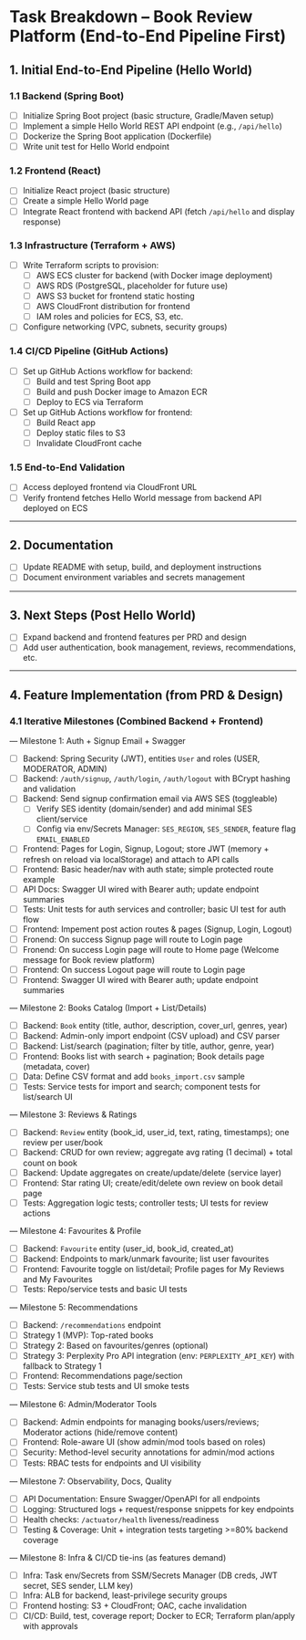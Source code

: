 # Task Breakdown – Book Review Platform (End-to-End Pipeline First)

## 1. Initial End-to-End Pipeline (Hello World)

### 1.1 Backend (Spring Boot)
- [ ] Initialize Spring Boot project (basic structure, Gradle/Maven setup)
- [ ] Implement a simple Hello World REST API endpoint (e.g., `/api/hello`)
- [ ] Dockerize the Spring Boot application (Dockerfile)
- [ ] Write unit test for Hello World endpoint

### 1.2 Frontend (React)
- [ ] Initialize React project (basic structure)
- [ ] Create a simple Hello World page
- [ ] Integrate React frontend with backend API (fetch `/api/hello` and display response)

### 1.3 Infrastructure (Terraform + AWS)
- [ ] Write Terraform scripts to provision:
  - [ ] AWS ECS cluster for backend (with Docker image deployment)
  - [ ] AWS RDS (PostgreSQL, placeholder for future use)
  - [ ] AWS S3 bucket for frontend static hosting
  - [ ] AWS CloudFront distribution for frontend
  - [ ] IAM roles and policies for ECS, S3, etc.
- [ ] Configure networking (VPC, subnets, security groups)

### 1.4 CI/CD Pipeline (GitHub Actions)
- [ ] Set up GitHub Actions workflow for backend:
  - [ ] Build and test Spring Boot app
  - [ ] Build and push Docker image to Amazon ECR
  - [ ] Deploy to ECS via Terraform
- [ ] Set up GitHub Actions workflow for frontend:
  - [ ] Build React app
  - [ ] Deploy static files to S3
  - [ ] Invalidate CloudFront cache

### 1.5 End-to-End Validation
- [ ] Access deployed frontend via CloudFront URL
- [ ] Verify frontend fetches Hello World message from backend API deployed on ECS

---

## 2. Documentation
- [ ] Update README with setup, build, and deployment instructions
- [ ] Document environment variables and secrets management

---

## 3. Next Steps (Post Hello World)
- [ ] Expand backend and frontend features per PRD and design
- [ ] Add user authentication, book management, reviews, recommendations, etc.

---

## 4. Feature Implementation (from PRD & Design)

### 4.1 Iterative Milestones (Combined Backend + Frontend)

— Milestone 1: Auth + Signup Email + Swagger
- [ ] Backend: Spring Security (JWT), entities `User` and roles (USER, MODERATOR, ADMIN)
- [ ] Backend: `/auth/signup`, `/auth/login`, `/auth/logout` with BCrypt hashing and validation
- [ ] Backend: Send signup confirmation email via AWS SES (toggleable)
  - [ ] Verify SES identity (domain/sender) and add minimal SES client/service
  - [ ] Config via env/Secrets Manager: `SES_REGION`, `SES_SENDER`, feature flag `EMAIL_ENABLED`
- [ ] Frontend: Pages for Login, Signup, Logout; store JWT (memory + refresh on reload via localStorage) and attach to API calls
- [ ] Frontend: Basic header/nav with auth state; simple protected route example
- [ ] API Docs: Swagger UI wired with Bearer auth; update endpoint summaries
- [ ] Tests: Unit tests for auth services and controller; basic UI test for auth flow
- [ ] Frontend: Impement post action routes & pages (Signup, Login, Logout)
- [ ] Fronend: On success Signup page will route to Login page
- [ ] Fronend: On success Login page will route to Home page (Welcome message for Book review platform)
- [ ] Frontend: On success Logout page will route to Login page
- [ ] Frontend: Swagger UI wired with Bearer auth; update endpoint summaries

— Milestone 2: Books Catalog (Import + List/Details)
- [ ] Backend: `Book` entity (title, author, description, cover_url, genres, year)
- [ ] Backend: Admin-only import endpoint (CSV upload) and CSV parser
- [ ] Backend: List/search (pagination; filter by title, author, genre, year)
- [ ] Frontend: Books list with search + pagination; Book details page (metadata, cover)
- [ ] Data: Define CSV format and add `books_import.csv` sample
- [ ] Tests: Service tests for import and search; component tests for list/search UI

— Milestone 3: Reviews & Ratings
- [ ] Backend: `Review` entity (book_id, user_id, text, rating, timestamps); one review per user/book
- [ ] Backend: CRUD for own review; aggregate avg rating (1 decimal) + total count on book
- [ ] Backend: Update aggregates on create/update/delete (service layer)
- [ ] Frontend: Star rating UI; create/edit/delete own review on book detail page
- [ ] Tests: Aggregation logic tests; controller tests; UI tests for review actions

— Milestone 4: Favourites & Profile
- [ ] Backend: `Favourite` entity (user_id, book_id, created_at)
- [ ] Backend: Endpoints to mark/unmark favourite; list user favourites
- [ ] Frontend: Favourite toggle on list/detail; Profile pages for My Reviews and My Favourites
- [ ] Tests: Repo/service tests and basic UI tests

— Milestone 5: Recommendations
- [ ] Backend: `/recommendations` endpoint
- [ ] Strategy 1 (MVP): Top-rated books
- [ ] Strategy 2: Based on favourites/genres (optional)
- [ ] Strategy 3: Perplexity Pro API integration (env: `PERPLEXITY_API_KEY`) with fallback to Strategy 1
- [ ] Frontend: Recommendations page/section
- [ ] Tests: Service stub tests and UI smoke tests

— Milestone 6: Admin/Moderator Tools
- [ ] Backend: Admin endpoints for managing books/users/reviews; Moderator actions (hide/remove content)
- [ ] Frontend: Role-aware UI (show admin/mod tools based on roles)
- [ ] Security: Method-level security annotations for admin/mod actions
- [ ] Tests: RBAC tests for endpoints and UI visibility

— Milestone 7: Observability, Docs, Quality
- [ ] API Documentation: Ensure Swagger/OpenAPI for all endpoints
- [ ] Logging: Structured logs + request/response snippets for key endpoints
- [ ] Health checks: `/actuator/health` liveness/readiness
- [ ] Testing & Coverage: Unit + integration tests targeting >=80% backend coverage

— Milestone 8: Infra & CI/CD tie-ins (as features demand)
- [ ] Infra: Task env/Secrets from SSM/Secrets Manager (DB creds, JWT secret, SES sender, LLM key)
- [ ] Infra: ALB for backend, least-privilege security groups
- [ ] Frontend hosting: S3 + CloudFront; OAC, cache invalidation
- [ ] CI/CD: Build, test, coverage report; Docker to ECR; Terraform plan/apply with approvals
